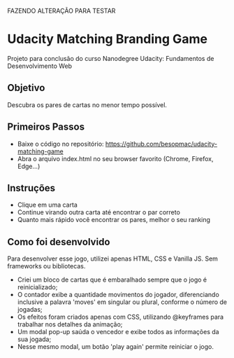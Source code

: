 FAZENDO ALTERAÇÃO PARA TESTAR


# Udacity Matching Branding Game

Projeto para conclusão do curso Nanodegree Udacity: Fundamentos de Desenvolvimento Web

## Objetivo
Descubra os pares de cartas no menor tempo possível.


## Primeiros Passos
* Baixe o código no repositório: https://github.com/besopmac/udacity-matching-game
* Abra o arquivo index.html no seu browser favorito (Chrome, Firefox, Edge...)


## Instruções
* Clique em uma carta
* Continue virando outra carta até encontrar o par correto
* Quanto mais rápido você encontrar os pares, melhor o seu ranking


## Como foi desenvolvido
Para desenvolver esse jogo, utilizei apenas HTML, CSS e Vanilla JS. Sem frameworks ou bibliotecas.

* Criei um bloco de cartas que é embaralhado sempre que o jogo é reinicializado;
* O contador exibe a quantidade movimentos do jogador, diferenciando inclusive a palavra 'moves' em singular ou plural, conforme o número de jogadas;
* Os efeitos foram criados apenas com CSS, utilizando @keyframes para trabalhar nos detalhes da animação;
* Um modal pop-up saúda o vencedor e exibe todos as informações da sua jogada;
* Nesse mesmo modal, um botão 'play again' permite reiniciar o jogo.
